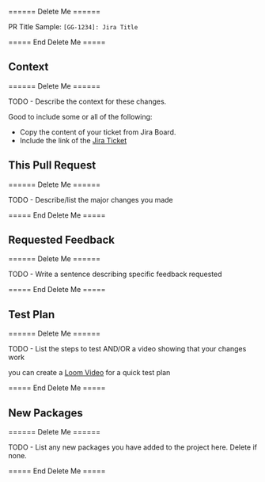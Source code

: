 ====== Delete Me ======

PR Title Sample: `[GG-1234]: Jira Title`

===== End Delete Me =====

## Context

====== Delete Me ======

TODO - Describe the context for these changes.

Good to include some or all of the following:

- Copy the content of your ticket from Jira Board.
- Include the link of the [Jira Ticket](https://example.com)

## This Pull Request

====== Delete Me ======

TODO - Describe/list the major changes you made

===== End Delete Me =====

## Requested Feedback

====== Delete Me ======

TODO - Write a sentence describing specific feedback requested

===== End Delete Me =====

## Test Plan

====== Delete Me ======

TODO - List the steps to test AND/OR a video showing that your changes work

you can create a [Loom Video](https://www.loom.com/looms/videos) for a quick
test plan

===== End Delete Me =====

## New Packages

====== Delete Me ======

TODO - List any new packages you have added to the project here. Delete if none.

===== End Delete Me =====
